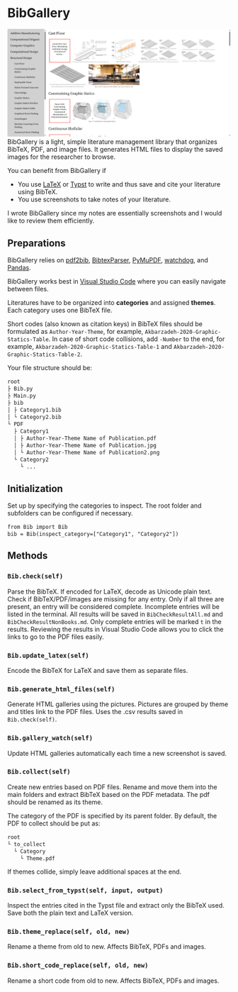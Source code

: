 # BibGallery
![img.png](img.png)
BibGallery is a light, simple literature management library that organizes BibTeX, PDF, and image files. It generates
HTML files to display the saved images for the researcher to browse.

You can benefit from BibGallery if

- You use [LaTeX](https://www.latex-project.org/) or [Typst](https://typst.app/) to write and thus save and cite your
  literature using BibTeX.
- You use screenshots to take notes of your literature.

I wrote BibGallery since my notes are essentially screenshots and I would like to review them efficiently.

## Preparations

BibGallery relies
on [pdf2bib](https://github.com/MicheleCotrufo/pdf2bib), [BibtexParser](https://bibtexparser.readthedocs.io/en/main/), [PyMuPDF](https://pymupdf.readthedocs.io/en/latest/index.html), [watchdog](https://github.com/gorakhargosh/watchdog), and [Pandas](https://pandas.pydata.org/).

BibGallery works best in [Visual Studio Code](https://code.visualstudio.com/) where you can easily navigate between
files.

Literatures have to be organized into **categories** and assigned **themes**. Each category uses one BibTeX file.

Short codes (also known as citation keys) in BibTeX files should be formulated as `Author-Year-Theme`, for
example, `Akbarzadeh-2020-Graphic-Statics-Table`. In case of short code collisions, add `-Number` to the end, for
example, `Akbarzadeh-2020-Graphic-Statics-Table-1` and `Akbarzadeh-2020-Graphic-Statics-Table-2`.

Your file structure should be:

```
root
├ Bib.py
├ Main.py
├ bib
│ ├ Category1.bib
│ └ Category2.bib
└ PDF
  ├ Category1
  │ ├ Author-Year-Theme Name of Publication.pdf
  │ ├ Author-Year-Theme Name of Publication.jpg
  │ └ Author-Year-Theme Name of Publication2.png
  └ Category2
    └ ...
```

## Initialization

Set up by specifying the categories to inspect. The root folder and subfolders can be configured if necessary.

```
from Bib import Bib
bib = Bib(inspect_category=["Category1", "Category2"])
```

## Methods

### `Bib.check(self)`

Parse the BibTeX. If encoded for LaTeX, decode as Unicode plain text. Check if BibTeX/PDF/images are missing for any
entry. Only if all three are present, an entry will be considered complete. Incomplete entries will be listed in the
terminal. All results will be saved in `BibCheckResultAll.md` and `BibCheckResultNonBooks.md`. Only complete entries
will be marked `t` in the results. Reviewing the results in Visual Studio Code allows you to click the links to go to
the PDF files easily.

### `Bib.update_latex(self)`

Encode the BibTeX for LaTeX and save them as separate files.

### `Bib.generate_html_files(self)`

Generate HTML galleries using the pictures. Pictures are grouped by theme and titles link to the PDF files. Uses the .csv results saved in `Bib.check(self)`.

### `Bib.gallery_watch(self)`

Update HTML galleries automatically each time a new screenshot is saved.

### `Bib.collect(self)`

Create new entries based on PDF files. Rename and move them into the main folders and extract BibTeX based on the PDF
metadata. The pdf should be renamed as its theme.

The category of the PDF is specified by its parent folder. By default, the PDF to collect should be put as:

```
root
└ to_collect
  └ Category
    └ Theme.pdf
```

If themes collide, simply leave additional spaces at the end.

### `Bib.select_from_typst(self, input, output)`

Inspect the entries cited in the Typst file and extract only the BibTeX used. Save both the plain text and LaTeX
version.

### `Bib.theme_replace(self, old, new)`

Rename a theme from old to new. Affects BibTeX, PDFs and images.

### `Bib.short_code_replace(self, old, new)`

Rename a short code from old to new. Affects BibTeX, PDFs and images.
